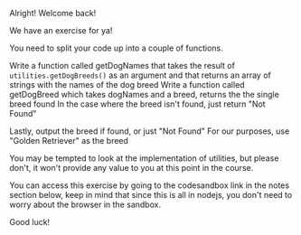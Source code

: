 Alright! Welcome back!

We have an exercise for ya!

You need to split your code up into a couple of functions.

Write a function called getDogNames that takes the result of `utilities.getDogBreeds()` as an argument and that returns an array of strings with the names of the dog breed
Write a function called getDogBreed which takes dogNames and a breed, returns the the single breed found
In the case where the breed isn't found, just return "Not Found"

Lastly, output the breed if found, or just "Not Found"
For our purposes, use "Golden Retriever" as the breed

You may be tempted to look at the implementation of utilities, but please don't, it won't provide any value to you
at this point in the course.

You can access this exercise by going to the codesandbox link in the notes section below, keep in mind that since this is
all in nodejs, you don't need to worry about the browser in the sandbox.

Good luck!
